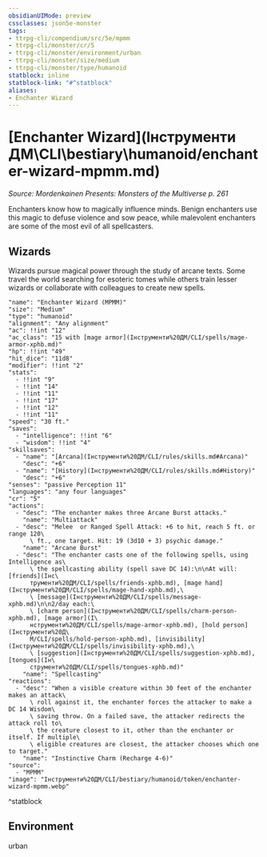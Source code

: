 ```yaml
---
obsidianUIMode: preview
cssclasses: json5e-monster
tags:
- ttrpg-cli/compendium/src/5e/mpmm
- ttrpg-cli/monster/cr/5
- ttrpg-cli/monster/environment/urban
- ttrpg-cli/monster/size/medium
- ttrpg-cli/monster/type/humanoid
statblock: inline
statblock-link: "#^statblock"
aliases:
- Enchanter Wizard
---
```

# [Enchanter Wizard](Інструменти ДМ\CLI\bestiary\humanoid/enchanter-wizard-mpmm.md)
*Source: Mordenkainen Presents: Monsters of the Multiverse p. 261*  

Enchanters know how to magically influence minds. Benign enchanters use this magic to defuse violence and sow peace, while malevolent enchanters are some of the most evil of all spellcasters.

## Wizards

Wizards pursue magical power through the study of arcane texts. Some travel the world searching for esoteric tomes while others train lesser wizards or collaborate with colleagues to create new spells.

```statblock
"name": "Enchanter Wizard (MPMM)"
"size": "Medium"
"type": "humanoid"
"alignment": "Any alignment"
"ac": !!int "12"
"ac_class": "15 with [mage armor](Інструменти%20ДМ/CLI/spells/mage-armor-xphb.md)"
"hp": !!int "49"
"hit_dice": "11d8"
"modifier": !!int "2"
"stats":
  - !!int "9"
  - !!int "14"
  - !!int "11"
  - !!int "17"
  - !!int "12"
  - !!int "11"
"speed": "30 ft."
"saves":
  - "intelligence": !!int "6"
  - "wisdom": !!int "4"
"skillsaves":
  - "name": "[Arcana](Інструменти%20ДМ/CLI/rules/skills.md#Arcana)"
    "desc": "+6"
  - "name": "[History](Інструменти%20ДМ/CLI/rules/skills.md#History)"
    "desc": "+6"
"senses": "passive Perception 11"
"languages": "any four languages"
"cr": "5"
"actions":
  - "desc": "The enchanter makes three Arcane Burst attacks."
    "name": "Multiattack"
  - "desc": "Melee  or Ranged Spell Attack: +6 to hit, reach 5 ft. or range 120\
      \ ft., one target. Hit: 19 (3d10 + 3) psychic damage."
    "name": "Arcane Burst"
  - "desc": "The enchanter casts one of the following spells, using Intelligence as\
      \ the spellcasting ability (spell save DC 14):\n\nAt will: [friends](Інс\
      трументи%20ДМ/CLI/spells/friends-xphb.md), [mage hand](Інструменти%20ДМ/CLI/spells/mage-hand-xphb.md),\
      \ [message](Інструменти%20ДМ/CLI/spells/message-xphb.md)\n\n2/day each:\
      \ [charm person](Інструменти%20ДМ/CLI/spells/charm-person-xphb.md), [mage armor](І\
      нструменти%20ДМ/CLI/spells/mage-armor-xphb.md), [hold person](Інструменти%20Д\
      М/CLI/spells/hold-person-xphb.md), [invisibility](Інструменти%20ДМ/CLI/spells/invisibility-xphb.md),\
      \ [suggestion](Інструменти%20ДМ/CLI/spells/suggestion-xphb.md), [tongues](Ін\
      струменти%20ДМ/CLI/spells/tongues-xphb.md)"
    "name": "Spellcasting"
"reactions":
  - "desc": "When a visible creature within 30 feet of the enchanter makes an attack\
      \ roll against it, the enchanter forces the attacker to make a DC 14 Wisdom\
      \ saving throw. On a failed save, the attacker redirects the attack roll to\
      \ the creature closest to it, other than the enchanter or itself. If multiple\
      \ eligible creatures are closest, the attacker chooses which one to target."
    "name": "Instinctive Charm (Recharge 4-6)"
"source":
  - "MPMM"
"image": "Інструменти%20ДМ/CLI/bestiary/humanoid/token/enchanter-wizard-mpmm.webp"
```
^statblock

## Environment

urban